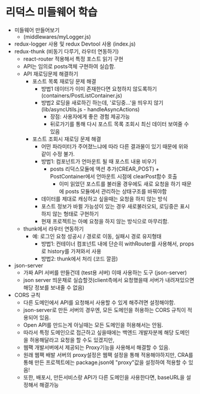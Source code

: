 # 리덕스 미들웨어 학습

- 미들웨어 만들어보기
  - (middlewares/myLogger.js)
- redux-logger 사용 및 redux Devtool 사용 (index.js)
- redux-thunk (비동기 다루기, 라우터 연동하기)
  - react-router 적용해서 특정 포스트 읽기 구현
  - API는 임의로 posts객체 구현하여 실습함.
  - API 재로딩문제 해결하기
    - 포스트 목록 재로딩 문제 해결
      - 방법1 데이터가 이미 존재한다면 요청하지 않도록하기 (containers/PostListContainer.js)
      - 방법2 로딩을 새로하긴 하는데, '로딩중...'을 띄우지 않기 (lib/asyncUtils.js - handleAsyncActions)
        - 장점: 사용자에게 좋은 경험 제공가능
        - 뒤로가기를 통해 다시 포스트 목록 조회시 최신 데이터 보여줄 수 있음
    - 포스트 조회시 재로딩 문제 해결
      - 어떤 파라미터가 주어졌느냐에 따라 다른 결과물이 있기 때문에 위와 같이 수정 불가.
      - 방법1: 컴포넌트가 언마운트 될 때 포스트 내용 비우기
        - posts 리덕스모듈에 액션 추가(CREAR_POST) + PostContainer에서 언마운트 시점에 clearPost함수 호출
          - 이미 읽었던 포스트를 불러올 경우에도 새로 요청을 하기 때문에 posts 모듈에서 관리하는 상태구조를 바꿔야함
      - 데이터를 제대로 캐싱하고 싶을때는 요청을 하지 않는 방식
      - 포스트 정보가 바뀔 가능성이 있는 경우 새로불러오되, 로딩중은 표시하지 않는 형태로 구현하기
      - 현재 프로젝트는 아예 요청을 하지 않는 방식으로 마무리함.
  - thunk에서 라우터 연동하기
    - 예: 로그인 요청 성공시 / 경로로 이동, 실패시 경로 유지형태
      - 방법1: 컨테이너 컴포넌트 내에 단순히 withRouter를 사용해서, props로 history를 가져와서 사용
      - 방법2: thunk에서 처리 (코드 깔끔)
- json-server
  - 가짜 API 서버를 만들건데 (test용 서버) 이때 사용하는 도구 (json-server)
  - json server 띄운채로 실습할것(client측에서 요청했을때 서버가 내려져있으면 해당 정보를 보내줄 수 없음)
- CORS 규칙
  - 다른 도메인에서 API를 요청해서 사용할 수 있게 해주려면 설정해야함.
  - json-server로 만든 서버의 경우엔, 모든 도메인을 허용하는 CORS 규칙이 적용되어 있음.
  - Open API를 만드는게 아닐때는 모든 도메인을 허용해서는 안됨.
  - 따라서 특정 도메인으로 접근하고 싶을때에는 백엔드 개발자분께 해당 도메인을 허용해달라고 요청을 할 수도 있겠지만,
  - 웹팩 개발서버에서 제공되는 Proxy기능을 사용해서 해결할 수 있음.
  - 원래 웹팩 배발 서버의 proxy설정은 웹팩 설정을 통해 적용해야하지만, CRA를 통해 만든 프로젝트에는 package.json에 "proxy"값을 설정하여 적용할 수 있음!
  - 또한, 배포시, 만든서비스랑 API가 다른 도메인을 사용한다면, baseURL을 설정해서 해결가능
